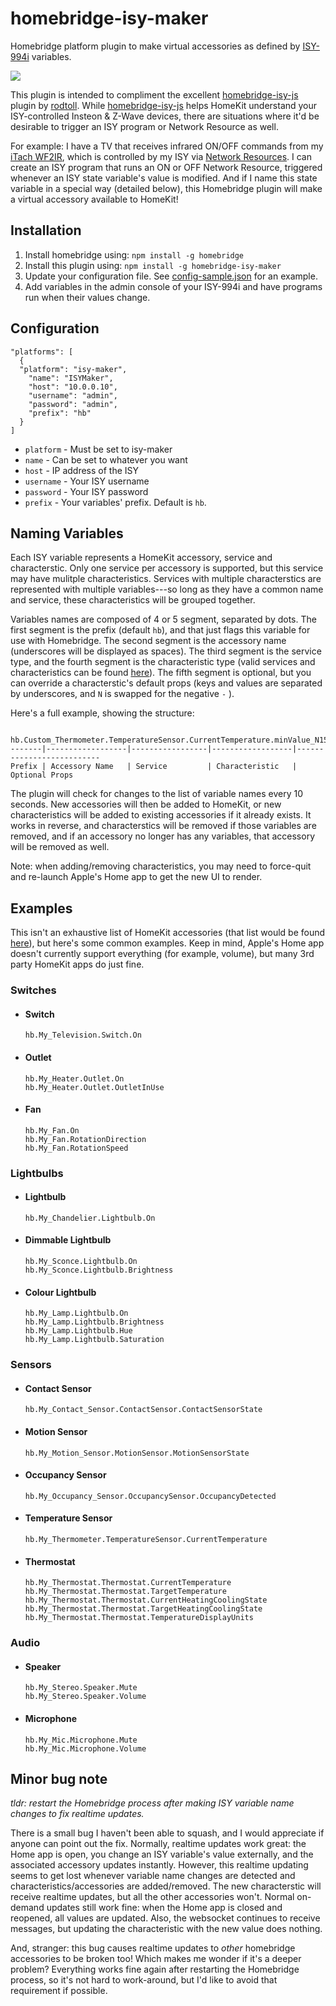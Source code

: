 # homebridge-isy-maker

Homebridge platform plugin to make virtual accessories as defined by [ISY-994i](https://www.universal-devices.com/residential/isy994i-series/) variables.   

[![](http://i.imgur.com/DHx1xFL.gif)](https://media.giphy.com/media/3oz8xWHxeXd6wWeczC/source.gif)

This plugin is intended to compliment the excellent [homebridge-isy-js](https://github.com/rodtoll/homebridge-isy-js) plugin by [rodtoll](https://github.com/rodtoll). While [homebridge-isy-js](https://github.com/rodtoll/homebridge-isy-js) helps HomeKit understand your ISY-controlled Insteon & Z-Wave devices, there are situations where it'd be desirable to trigger an ISY program or Network Resource as well. 

For example: I have a TV that receives infrared ON/OFF commands from my [iTach WF2IR](http://www.globalcache.com/products/itach/wf2irspecs/), which is controlled by my ISY via [Network Resources](https://wiki.universal-devices.com/index.php?title=ISY-994i_Series_INSTEON:Networking#Network_Resources). I can create an ISY program that runs an ON or OFF Network Resource, triggered whenever an ISY state variable's value is modified. And if I name this state variable in a special way (detailed below), this Homebridge plugin will make a virtual accessory available to HomeKit!

## Installation

1. Install homebridge using: `npm install -g homebridge`
2. Install this plugin using: `npm install -g homebridge-isy-maker`
3. Update your configuration file. See [config-sample.json](https://github.com/suderman/homebridge-isy-maker/blob/master/config-sample.json) for an example. 
4. Add variables in the admin console of your ISY-994i and have programs run when their values change.

## Configuration

```
"platforms": [ 
  {
  "platform": "isy-maker",
    "name": "ISYMaker",
    "host": "10.0.0.10",
    "username": "admin",
    "password": "admin",
    "prefix": "hb"
  }
]
```

* `platform` - Must be set to isy-maker
* `name` - Can be set to whatever you want
* `host` - IP address of the ISY
* `username` - Your ISY username
* `password` - Your ISY password
* `prefix` - Your variables' prefix. Default is `hb`.


## Naming Variables

Each ISY variable represents a HomeKit accessory, service and characterstic. Only one service per accessory is supported, but this service may have mulitple characteristics. Services with multiple characterstics are represented with multiple variables---so long as they have a common name and service, these characteristics will be grouped together.

Variables names are composed of 4 or 5 segment, separated by dots. The first segment is the prefix (default `hb`), and that just flags this variable for use with Homebridge. The second segment is the accessory name (underscores will be displayed as spaces). The third segment is the service type, and the fourth segment is the characteristic type (valid services and characteristics can be found [here](https://github.com/KhaosT/HAP-NodeJS/blob/master/lib/gen/HomeKitTypes.js)). The fifth segment is optional, but you can override a characterstic's default props (keys and values are separated by underscores, and `N` is swapped for the negative `-` ).

Here's a full example, showing the structure:  

```
     hb.Custom_Thermometer.TemperatureSensor.CurrentTemperature.minValue_N150_maxValue_150
-------|------------------|-----------------|------------------|--------------------------
Prefix | Accessory Name   | Service         | Characteristic   | Optional Props
```

The plugin will check for changes to the list of variable names every 10 seconds. New accessories will then be added to HomeKit, or new characteristics will be added to existing accessories if it already exists. It works in reverse, and characterstics will be removed if those variables are removed, and if an accessory no longer has any variables, that accessory will be removed as well. 

Note: when adding/removing characteristics, you may need to force-quit and re-launch Apple's Home app to get the new UI to render.

## Examples

This isn't an exhaustive list of HomeKit accessories (that list would be found [here](https://github.com/KhaosT/HAP-NodeJS/blob/master/lib/gen/HomeKitTypes.js)), but here's some common examples. Keep in mind, Apple's Home app doesn't currently support everything (for example, volume), but many 3rd party HomeKit apps do just fine.

### Switches

- #### Switch
  `hb.My_Television.Switch.On`

- #### Outlet
  `hb.My_Heater.Outlet.On`  
  `hb.My_Heater.Outlet.OutletInUse`  

- #### Fan
  `hb.My_Fan.On`  
  `hb.My_Fan.RotationDirection`  
  `hb.My_Fan.RotationSpeed`  

### Lightbulbs

- #### Lightbulb
  `hb.My_Chandelier.Lightbulb.On`

- #### Dimmable Lightbulb  
  `hb.My_Sconce.Lightbulb.On`  
  `hb.My_Sconce.Lightbulb.Brightness`  

- #### Colour Lightbulb
  `hb.My_Lamp.Lightbulb.On`  
  `hb.My_Lamp.Lightbulb.Brightness`  
  `hb.My_Lamp.Lightbulb.Hue`  
  `hb.My_Lamp.Lightbulb.Saturation`  

### Sensors

- #### Contact Sensor
  `hb.My_Contact_Sensor.ContactSensor.ContactSensorState`

- #### Motion Sensor
  `hb.My_Motion_Sensor.MotionSensor.MotionSensorState`

- #### Occupancy Sensor
  `hb.My_Occupancy_Sensor.OccupancySensor.OccupancyDetected`

- #### Temperature Sensor
  `hb.My_Thermometer.TemperatureSensor.CurrentTemperature`

- #### Thermostat
  `hb.My_Thermostat.Thermostat.CurrentTemperature`  
  `hb.My_Thermostat.Thermostat.TargetTemperature`  
  `hb.My_Thermostat.Thermostat.CurrentHeatingCoolingState`  
  `hb.My_Thermostat.Thermostat.TargetHeatingCoolingState`  
  `hb.My_Thermostat.Thermostat.TemperatureDisplayUnits`  

### Audio

- #### Speaker
  `hb.My_Stereo.Speaker.Mute`  
  `hb.My_Stereo.Speaker.Volume`

- #### Microphone
  `hb.My_Mic.Microphone.Mute`  
  `hb.My_Mic.Microphone.Volume`

## Minor bug note   

_tldr: restart the Homebridge process after making ISY variable name changes to fix realtime updates._

There is a small bug I haven't been able to squash, and I would appreciate if anyone can point out the fix. Normally, realtime updates work great: the Home app is open, you change an ISY variable's value externally, and the associated accessory updates instantly. However, this realtime updating seems to get lost whenever variable name changes are detected and characteristics/accessories are added/removed. The new characterstic will receive realtime updates, but all the other accessories won't. Normal on-demand updates still work fine: when the Home app is closed and reopened, all values are updated. Also, the websocket continues to receive messages, but updating the characteristic with the new value does nothing. 

And, stranger: this bug causes realtime updates to _other_ homebridge accessories to be broken too! Which makes me wonder if it's a deeper problem? Everything works fine again after restarting the Homebridge process, so it's not hard to work-around, but I'd like to avoid that requirement if possible.
